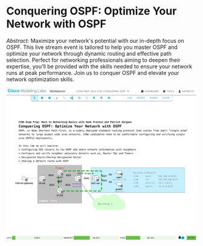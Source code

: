 # Conquering OSPF: Optimize Your Network with OSPF
*Abstract:* Maximize your network's potential with our in-depth focus on OSPF. This live stream event is tailored to help you master OSPF and optimize your network through dynamic routing and effective path selection. Perfect for networking professionals aiming to deepen their expertise, you'll be provided with the skills needed to ensure your network runs at peak performance. Join us to conquer OSPF and elevate your network optimization skills.

![](s1e5-ospf.jpeg)